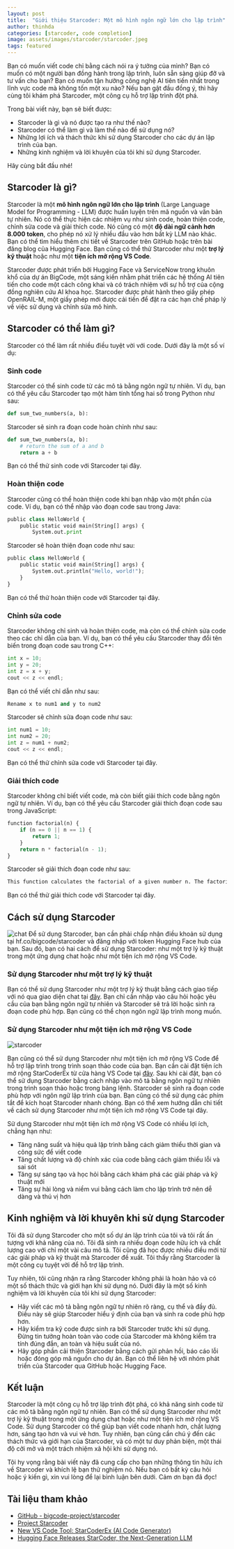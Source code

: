 ```yaml
---
layout: post
title:  "Giới thiệu Starcoder: Một mô hình ngôn ngữ lớn cho lập trình"
author: thinhda
categories: [starcoder, code completion]
image: assets/images/starcoder/starcoder.jpeg
tags: featured
---
```


Bạn có muốn viết code chỉ bằng cách nói ra ý tưởng của mình? Bạn có muốn có một người bạn đồng hành trong lập trình, luôn sẵn sàng giúp đỡ và tư vấn cho bạn? Bạn có muốn tận hưởng công nghệ AI tiên tiến nhất trong lĩnh vực code mà không tốn một xu nào? Nếu bạn gật đầu đồng ý, thì hãy cùng tôi khám phá Starcoder, một công cụ hỗ trợ lập trình đột phá.

Trong bài viết này, bạn sẽ biết được:

- Starcoder là gì và nó được tạo ra như thế nào?
- Starcoder có thể làm gì và làm thế nào để sử dụng nó?
- Những lợi ích và thách thức khi sử dụng Starcoder cho các dự án lập trình của bạn.
- Những kinh nghiệm và lời khuyên của tôi khi sử dụng Starcoder.

Hãy cùng bắt đầu nhé!

## Starcoder là gì?

Starcoder là một **mô hình ngôn ngữ lớn cho lập trình** (Large Language Model for Programming - LLM) được huấn luyện trên mã nguồn và văn bản tự nhiên. Nó có thể thực hiện các nhiệm vụ như sinh code, hoàn thiện code, chỉnh sửa code và giải thích code. Nó cũng có một **độ dài ngữ cảnh hơn 8.000 token**, cho phép nó xử lý nhiều đầu vào hơn bất kỳ LLM nào khác. Bạn có thể tìm hiểu thêm chi tiết về Starcoder trên GitHub hoặc trên bài đăng blog của Hugging Face. Bạn cũng có thể thử Starcoder như một **trợ lý kỹ thuật** hoặc như một **tiện ích mở rộng VS Code**.

Starcoder được phát triển bởi Hugging Face và ServiceNow trong khuôn khổ của dự án BigCode, một sáng kiến nhằm phát triển các hệ thống AI tiên tiến cho code một cách công khai và có trách nhiệm với sự hỗ trợ của cộng đồng nghiên cứu AI khoa học. Starcoder được phát hành theo giấy phép OpenRAIL-M, một giấy phép mới được cải tiến để đặt ra các hạn chế pháp lý về việc sử dụng và chỉnh sửa mô hình.

## Starcoder có thể làm gì?

Starcoder có thể làm rất nhiều điều tuyệt vời với code. Dưới đây là một số ví dụ:

### Sinh code

Starcoder có thể sinh code từ các mô tả bằng ngôn ngữ tự nhiên. Ví dụ, bạn có thể yêu cầu Starcoder tạo một hàm tính tổng hai số trong Python như sau:

```python
def sum_two_numbers(a, b):
```

Starcoder sẽ sinh ra đoạn code hoàn chỉnh như sau:

```python
def sum_two_numbers(a, b):
    # return the sum of a and b
    return a + b
```

Bạn có thể thử sinh code với Starcoder tại đây.

### Hoàn thiện code

Starcoder cũng có thể hoàn thiện code khi bạn nhập vào một phần của code. Ví dụ, bạn có thể nhập vào đoạn code sau trong Java:

```python
public class HelloWorld {
    public static void main(String[] args) {
        System.out.print
```

Starcoder sẽ hoàn thiện đoạn code như sau:

```python
public class HelloWorld {
    public static void main(String[] args) {
        System.out.println("Hello, world!");
    }
}
```

Bạn có thể thử hoàn thiện code với Starcoder tại đây.

### Chỉnh sửa code

Starcoder không chỉ sinh và hoàn thiện code, mà còn có thể chỉnh sửa code theo các chỉ dẫn của bạn. Ví dụ, bạn có thể yêu cầu Starcoder thay đổi tên biến trong đoạn code sau trong C++:

```python
int x = 10;
int y = 20;
int z = x + y;
cout << z << endl;
```

Bạn có thể viết chỉ dẫn như sau:

```python
Rename x to num1 and y to num2
```

Starcoder sẽ chỉnh sửa đoạn code như sau:

```python
int num1 = 10;
int num2 = 20;
int z = num1 + num2;
cout << z << endl;
```

Bạn có thể thử chỉnh sửa code với Starcoder tại đây.

### Giải thích code

Starcoder không chỉ biết viết code, mà còn biết giải thích code bằng ngôn ngữ tự nhiên. Ví dụ, bạn có thể yêu cầu Starcoder giải thích đoạn code sau trong JavaScript:

```python
function factorial(n) {
    if (n == 0 || n == 1) {
        return 1;
    }
    return n * factorial(n - 1);
}
```

Starcoder sẽ giải thích đoạn code như sau:

```python
This function calculates the factorial of a given number n. The factorial of a number is the product of all positive integers less than or equal to that number. For example, the factorial of 5 is 5 * 4 * 3 * 2 * 1 = 120. The function uses recursion to calculate the factorial. Recursion is a technique where a function calls itself with a smaller or simpler input until it reaches a base case. The base case for this function is when n is 0 or 1, in which case it returns 1. Otherwise, it returns n multiplied by the factorial of n - 1.
```

Bạn có thể thử giải thích code với Starcoder tại đây.

## Cách sử dụng Starcoder

![chat](../assets/images/starcoder/starcoder-chat.png)
Để sử dụng Starcoder, bạn cần phải chấp nhận điều khoản sử dụng tại hf.co/bigcode/starcoder và đăng nhập với token Hugging Face hub của bạn. Sau đó, bạn có hai cách để sử dụng Starcoder: như một trợ lý kỹ thuật trong một ứng dụng chat hoặc như một tiện ích mở rộng VS Code.

### Sử dụng Starcoder như một trợ lý kỹ thuật

Bạn có thể sử dụng Starcoder như một trợ lý kỹ thuật bằng cách giao tiếp với nó qua giao diện chat tại [đây](https://huggingface.co/chat/). Bạn chỉ cần nhập vào câu hỏi hoặc yêu cầu của bạn bằng ngôn ngữ tự nhiên và Starcoder sẽ trả lời hoặc sinh ra đoạn code phù hợp. Bạn cũng có thể chọn ngôn ngữ lập trình mong muốn.

### Sử dụng Starcoder như một tiện ích mở rộng VS Code

![starcoder](../assets/images/starcoder/gen_code.gif)

Bạn cũng có thể sử dụng Starcoder như một tiện ích mở rộng VS Code để hỗ trợ lập trình trong trình soạn thảo code của bạn. Bạn cần cài đặt tiện ích mở rộng StarCoderEx từ cửa hàng VS Code tại [đây](https://marketplace.visualstudio.com/items?itemName=Lisoveliy.starcoderex). Sau khi cài đặt, bạn có thể sử dụng Starcoder bằng cách nhập vào mô tả bằng ngôn ngữ tự nhiên trong trình soạn thảo hoặc trong bảng lệnh. Starcoder sẽ sinh ra đoạn code phù hợp với ngôn ngữ lập trình của bạn. Bạn cũng có thể sử dụng các phím tắt để kích hoạt Starcoder nhanh chóng. Bạn có thể xem hướng dẫn chi tiết về cách sử dụng Starcoder như một tiện ích mở rộng VS Code tại đây.

Sử dụng Starcoder như một tiện ích mở rộng VS Code có nhiều lợi ích, chẳng hạn như:

- Tăng năng suất và hiệu quả lập trình bằng cách giảm thiểu thời gian và công sức để viết code
- Tăng chất lượng và độ chính xác của code bằng cách giảm thiểu lỗi và sai sót
- Tăng sự sáng tạo và học hỏi bằng cách khám phá các giải pháp và kỹ thuật mới
- Tăng sự hài lòng và niềm vui bằng cách làm cho lập trình trở nên dễ dàng và thú vị hơn

## Kinh nghiệm và lời khuyên khi sử dụng Starcoder

Tôi đã sử dụng Starcoder cho một số dự án lập trình của tôi và tôi rất ấn tượng với khả năng của nó. Tôi đã sinh ra nhiều đoạn code hữu ích và chất lượng cao với chỉ một vài câu mô tả. Tôi cũng đã học được nhiều điều mới từ các giải pháp và kỹ thuật mà Starcoder đề xuất. Tôi thấy rằng Starcoder là một công cụ tuyệt vời để hỗ trợ lập trình.

Tuy nhiên, tôi cũng nhận ra rằng Starcoder không phải là hoàn hảo và có một số thách thức và giới hạn khi sử dụng nó. Dưới đây là một số kinh nghiệm và lời khuyên của tôi khi sử dụng Starcoder:

- Hãy viết các mô tả bằng ngôn ngữ tự nhiên rõ ràng, cụ thể và đầy đủ. Điều này sẽ giúp Starcoder hiểu ý định của bạn và sinh ra code phù hợp hơn.
- Hãy kiểm tra kỹ code được sinh ra bởi Starcoder trước khi sử dụng. Đừng tin tưởng hoàn toàn vào code của Starcoder mà không kiểm tra tính đúng đắn, an toàn và hiệu suất của nó.
- Hãy góp phần cải thiện Starcoder bằng cách gửi phản hồi, báo cáo lỗi hoặc đóng góp mã nguồn cho dự án. Bạn có thể liên hệ với nhóm phát triển của Starcoder qua GitHub hoặc Hugging Face.

## Kết luận

Starcoder là một công cụ hỗ trợ lập trình đột phá, có khả năng sinh code từ các mô tả bằng ngôn ngữ tự nhiên. Bạn có thể sử dụng Starcoder như một trợ lý kỹ thuật trong một ứng dụng chat hoặc như một tiện ích mở rộng VS Code. Sử dụng Starcoder có thể giúp bạn viết code nhanh hơn, chất lượng hơn, sáng tạo hơn và vui vẻ hơn. Tuy nhiên, bạn cũng cần chú ý đến các thách thức và giới hạn của Starcoder, và có một tư duy phản biện, một thái độ cởi mở và một trách nhiệm xã hội khi sử dụng nó.

Tôi hy vọng rằng bài viết này đã cung cấp cho bạn những thông tin hữu ích về Starcoder và khích lệ bạn thử nghiệm nó. Nếu bạn có bất kỳ câu hỏi hoặc ý kiến gì, xin vui lòng để lại bình luận bên dưới. Cảm ơn bạn đã đọc!

## Tài liệu tham khảo

- [GitHub - bigcode-project/starcoder](https://github.com/bigcode-project/starcoder)
- [Project Starcoder](https://starcoder.org/)
- [New VS Code Tool: StarCoderEx (AI Code Generator)](https://visualstudiomagazine.com/articles/2023/05/08/starcoder.aspx)
- [Hugging Face Releases StarCoder, the Next-Generation LLM](https://www.infoq.com/news/2023/05/hugging-face-starcoder/)